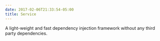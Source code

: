 ```yaml
---
date: 2017-02-06T21:33:54-05:00
title: Service
---
```


A light-weight and fast dependency injection framework without any third
party dependencies.

